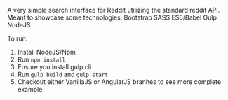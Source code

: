 A very simple search interface for Reddit utilizing the standard reddit API. Meant to showcase some technologies:
Bootstrap
SASS
ES6/Babel
Gulp
NodeJS

To run:
1. Install NodeJS/Npm
2. Run `npm install`
3. Ensure you install gulp cli
4. Run  `gulp build` and `gulp start`
5. Checkout either VanillaJS or AngularJS branhes to see more complete example
